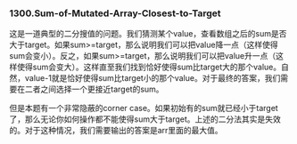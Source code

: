 ### 1300.Sum-of-Mutated-Array-Closest-to-Target

这是一道典型的二分搜值的问题。我们猜测某个value，查看数组之后的sum是否大于target。如果sum>=target，那么说明我们可以把value降一点（这样使得sum会变小）。反之，如果sum>=target，那么说明我们可以把value升一点（这样使得sum会变大）。这样直至我们找到恰好使得sum比target大的那个value。自然，value-1就是恰好使得sum比target小的那个value。对于最终的答案，我们需要在二者之间选择一个更接近target的sum。

但是本题有一个非常隐蔽的corner case。如果初始有的sum就已经小于target了，那么无论你如何操作都不能使得sum大于target。上述的二分法其实是失效的。对于这种情况，我们需要输出的答案是arr里面的最大值。

